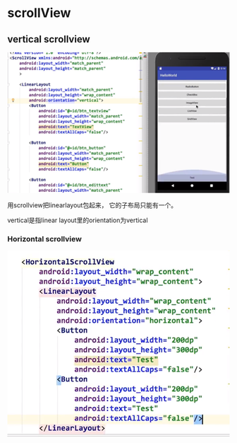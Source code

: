 # scrollView

## vertical scrollview

![](.gitbook/assets/image%20%2831%29.png)

用scrollview把linearlayout包起来， 它的子布局只能有一个。

vertical是指linear layout里的orientation为vertical

### Horizontal scrollview

![](.gitbook/assets/image%20%2830%29.png)



